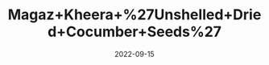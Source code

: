 ---
title: 'Magaz+Kheera+%27Unshelled+Dried+Cocumber+Seeds%27'
date: '2022-09-15' 
metatag: '' 
inventory: '0' 
draft: false 
# meta description 
shortDescripton: ''
description: 'Dry+Fruit'
longdescription: ''
featured: True
# product Price
price: '80.0'
# Product Short Description
shortDescription: ''
productID: '38141207-082D-ED11-9968-005056B3A416'
type: 'products'
category: 'Dry+Fruit' 
thumnailproduct: 'https://aminsaddiquidawakhana.eralive.net/images/products/38141207-082D-ED11-9968-005056B3A4161.png' 
images:
  - image: 'images/products/38141207-082D-ED11-9968-005056B3A4161.png'  
Variants:
---
